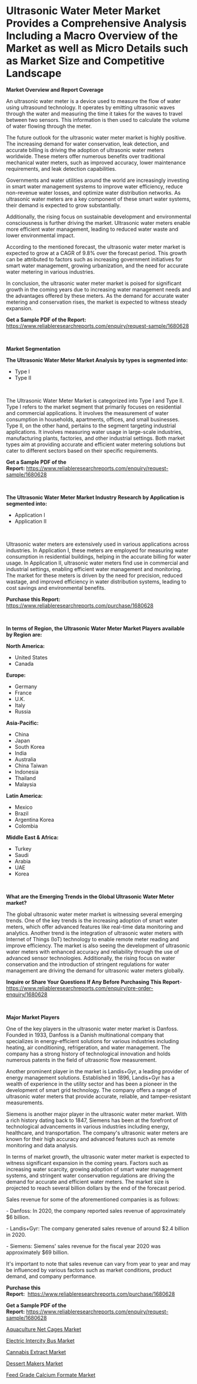 <p><h1>Ultrasonic Water Meter Market Provides a Comprehensive Analysis Including a Macro Overview of the Market as well as Micro Details such as Market Size and Competitive Landscape</h1></p><p><strong>Market Overview and Report Coverage</strong></p>
<p><p>An ultrasonic water meter is a device used to measure the flow of water using ultrasound technology. It operates by emitting ultrasonic waves through the water and measuring the time it takes for the waves to travel between two sensors. This information is then used to calculate the volume of water flowing through the meter.</p><p>The future outlook for the ultrasonic water meter market is highly positive. The increasing demand for water conservation, leak detection, and accurate billing is driving the adoption of ultrasonic water meters worldwide. These meters offer numerous benefits over traditional mechanical water meters, such as improved accuracy, lower maintenance requirements, and leak detection capabilities.</p><p>Governments and water utilities around the world are increasingly investing in smart water management systems to improve water efficiency, reduce non-revenue water losses, and optimize water distribution networks. As ultrasonic water meters are a key component of these smart water systems, their demand is expected to grow substantially.</p><p>Additionally, the rising focus on sustainable development and environmental consciousness is further driving the market. Ultrasonic water meters enable more efficient water management, leading to reduced water waste and lower environmental impact.</p><p>According to the mentioned forecast, the ultrasonic water meter market is expected to grow at a CAGR of 9.8% over the forecast period. This growth can be attributed to factors such as increasing government initiatives for smart water management, growing urbanization, and the need for accurate water metering in various industries.</p><p>In conclusion, the ultrasonic water meter market is poised for significant growth in the coming years due to increasing water management needs and the advantages offered by these meters. As the demand for accurate water metering and conservation rises, the market is expected to witness steady expansion.</p></p>
<p><strong>Get a Sample PDF of the Report:</strong> <a href="https://www.reliableresearchreports.com/enquiry/request-sample/1680628">https://www.reliableresearchreports.com/enquiry/request-sample/1680628</a></p>
<p>&nbsp;</p>
<p><strong>Market Segmentation</strong></p>
<p><strong>The Ultrasonic Water Meter Market Analysis by types is segmented into:</strong></p>
<p><ul><li>Type I</li><li>Type II</li></ul></p>
<p>&nbsp;</p>
<p><p>The Ultrasonic Water Meter Market is categorized into Type I and Type II. Type I refers to the market segment that primarily focuses on residential and commercial applications. It involves the measurement of water consumption in households, apartments, offices, and small businesses. Type II, on the other hand, pertains to the segment targeting industrial applications. It involves measuring water usage in large-scale industries, manufacturing plants, factories, and other industrial settings. Both market types aim at providing accurate and efficient water metering solutions but cater to different sectors based on their specific requirements.</p></p>
<p><strong>Get a Sample PDF of the Report:</strong>&nbsp;<a href="https://www.reliableresearchreports.com/enquiry/request-sample/1680628">https://www.reliableresearchreports.com/enquiry/request-sample/1680628</a></p>
<p>&nbsp;</p>
<p><strong>The Ultrasonic Water Meter Market Industry Research by Application is segmented into:</strong></p>
<p><ul><li>Application I</li><li>Application II</li></ul></p>
<p>&nbsp;</p>
<p><p>Ultrasonic water meters are extensively used in various applications across industries. In Application I, these meters are employed for measuring water consumption in residential buildings, helping in the accurate billing for water usage. In Application II, ultrasonic water meters find use in commercial and industrial settings, enabling efficient water management and monitoring. The market for these meters is driven by the need for precision, reduced wastage, and improved efficiency in water distribution systems, leading to cost savings and environmental benefits.</p></p>
<p><strong>Purchase this Report:</strong>&nbsp; <a href="https://www.reliableresearchreports.com/purchase/1680628">https://www.reliableresearchreports.com/purchase/1680628</a></p>
<p>&nbsp;</p>
<p><strong>In terms of Region, the Ultrasonic Water Meter Market Players available by Region are:</strong></p>
<p>
    <p> <strong> North America: </strong>
        <ul>
            <li>United States</li>
            <li>Canada</li>
        </ul>
        </p> 
    <p> <strong> Europe: </strong>
        <ul>
            <li>Germany</li>
            <li>France</li>
            <li>U.K.</li>
            <li>Italy</li>
            <li>Russia</li>
        </ul>
        </p> 
    <p> <strong> Asia-Pacific: </strong>
        <ul>
            <li>China</li>
            <li>Japan</li>
            <li>South Korea</li>
            <li>India</li>
            <li>Australia</li>
            <li>China Taiwan</li>
            <li>Indonesia</li>
            <li>Thailand</li>
            <li>Malaysia</li>
        </ul>
        </p> 
    <p> <strong> Latin America: </strong>
        <ul>
            <li>Mexico</li>
            <li>Brazil</li>
            <li>Argentina Korea</li>
            <li>Colombia</li>
        </ul>
        </p> 
    <p> <strong> Middle East & Africa: </strong>
        <ul>
            <li>Turkey</li>
            <li>Saudi</li>
            <li>Arabia</li>
            <li>UAE</li>
            <li>Korea</li>
        </ul>
    </p>
    </p>
<p>&nbsp;</p>
<p><strong>What are the Emerging Trends in the Global Ultrasonic Water Meter market?</strong></p>
<p><p>The global ultrasonic water meter market is witnessing several emerging trends. One of the key trends is the increasing adoption of smart water meters, which offer advanced features like real-time data monitoring and analytics. Another trend is the integration of ultrasonic water meters with Internet of Things (IoT) technology to enable remote meter reading and improve efficiency. The market is also seeing the development of ultrasonic water meters with enhanced accuracy and reliability through the use of advanced sensor technologies. Additionally, the rising focus on water conservation and the introduction of stringent regulations for water management are driving the demand for ultrasonic water meters globally.</p></p>
<p><strong>Inquire or Share Your Questions If Any Before Purchasing This Report</strong>- <a href="https://www.reliableresearchreports.com/enquiry/pre-order-enquiry/1680628">https://www.reliableresearchreports.com/enquiry/pre-order-enquiry/1680628</a></p>
<p>&nbsp;</p>
<p><strong>Major Market Players</strong></p>
<p><p>One of the key players in the ultrasonic water meter market is Danfoss. Founded in 1933, Danfoss is a Danish multinational company that specializes in energy-efficient solutions for various industries including heating, air conditioning, refrigeration, and water management. The company has a strong history of technological innovation and holds numerous patents in the field of ultrasonic flow measurement.</p><p>Another prominent player in the market is Landis+Gyr, a leading provider of energy management solutions. Established in 1896, Landis+Gyr has a wealth of experience in the utility sector and has been a pioneer in the development of smart grid technology. The company offers a range of ultrasonic water meters that provide accurate, reliable, and tamper-resistant measurements.</p><p>Siemens is another major player in the ultrasonic water meter market. With a rich history dating back to 1847, Siemens has been at the forefront of technological advancements in various industries including energy, healthcare, and transportation. The company's ultrasonic water meters are known for their high accuracy and advanced features such as remote monitoring and data analysis.</p><p>In terms of market growth, the ultrasonic water meter market is expected to witness significant expansion in the coming years. Factors such as increasing water scarcity, growing adoption of smart water management systems, and stringent water conservation regulations are driving the demand for accurate and efficient water meters. The market size is projected to reach several billion dollars by the end of the forecast period.</p><p>Sales revenue for some of the aforementioned companies is as follows:</p><p>- Danfoss: In 2020, the company reported sales revenue of approximately $6 billion.</p><p>- Landis+Gyr: The company generated sales revenue of around $2.4 billion in 2020.</p><p>- Siemens: Siemens' sales revenue for the fiscal year 2020 was approximately $69 billion.</p><p>It's important to note that sales revenue can vary from year to year and may be influenced by various factors such as market conditions, product demand, and company performance.</p></p>
<p><strong>Purchase this Report:</strong>&nbsp;&nbsp;<a href="https://www.reliableresearchreports.com/purchase/1680628">https://www.reliableresearchreports.com/purchase/1680628</a></p>
<p></p>
<p><strong>Get a Sample PDF of the Report:</strong>&nbsp;<a href="https://www.reliableresearchreports.com/enquiry/request-sample/1680628">https://www.reliableresearchreports.com/enquiry/request-sample/1680628</a></p>
<p><p><a href="https://www.linkedin.com/pulse/aquaculture-net-cages-market-research-report-provides/">Aquaculture Net Cages Market</a></p><p><a href="https://medium.com/@siennaferry2023/electric-intercity-bus-market-size-growth-forecast-2023-2030-a2fd5cd4f6b0">Electric Intercity Bus Market</a></p><p><a href="https://www.linkedin.com/pulse/cannabis-extract-market-challenges-opportunities-growth-drivers/">Cannabis Extract Market</a></p><p><a href="https://medium.com/@peatebilly85475/dessert-makers-market-size-growth-forecast-2023-2030-f823d51b38a1">Dessert Makers Market</a></p><p><a href="https://www.linkedin.com/pulse/feed-grade-calcium-formate-market-research-report-unlocks/">Feed Grade Calcium Formate Market</a></p></p>